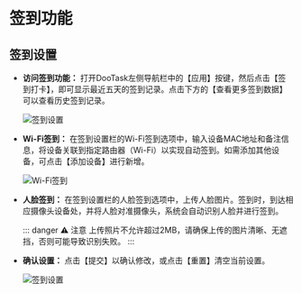 # 签到功能

## 签到设置

- **访问签到功能：** 打开DooTask左侧导航栏中的【应用】按键，然后点击【签到打卡】，即可显示最近五天的签到记录。点击下方的【查看更多签到数据】可以查看历史签到记录。

  ![签到设置](https://via.placeholder.com/800x400.png)

- **Wi-Fi签到：** 在签到设置栏的Wi-Fi签到选项中，输入设备MAC地址和备注信息，将设备关联到指定路由器（Wi-Fi）以实现自动签到。如需添加其他设备，可点击【添加设备】进行新增。

  ![Wi-Fi签到](https://via.placeholder.com/800x400.png)

- **人脸签到：** 在签到设置栏的人脸签到选项中，上传人脸图片。签到时，到达相应摄像头设备处，并将人脸对准摄像头，系统会自动识别人脸并进行签到。

  ::: danger ⚠️ 注意
  上传照片不允许超过2MB，请确保上传的图片清晰、无遮挡，否则可能导致识别失败。
  :::

- **确认设置：** 点击【提交】以确认修改，或点击【重置】清空当前设置。

  ![签到设置](https://via.placeholder.com/800x400.png)